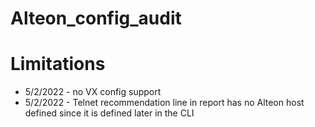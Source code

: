 # Alteon_config_audit

# Limitations
- 5/2/2022 - no VX config support
- 5/2/2022 - Telnet recommendation line in report has no Alteon host defined since it is defined later in the CLI